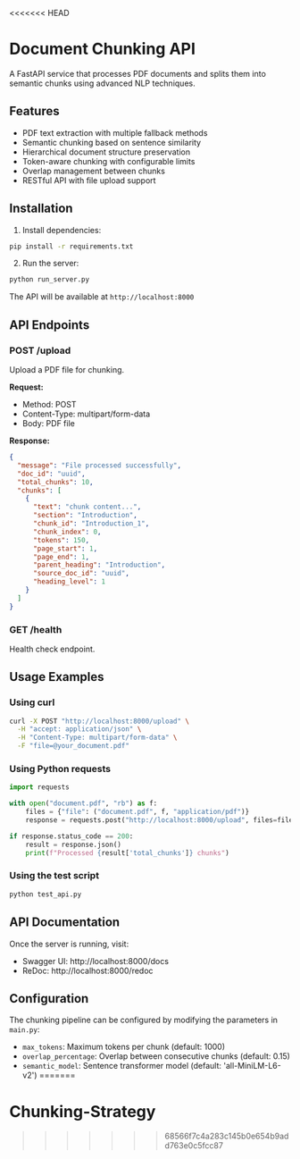 <<<<<<< HEAD
# Document Chunking API

A FastAPI service that processes PDF documents and splits them into semantic chunks using advanced NLP techniques.

## Features

- PDF text extraction with multiple fallback methods
- Semantic chunking based on sentence similarity
- Hierarchical document structure preservation
- Token-aware chunking with configurable limits
- Overlap management between chunks
- RESTful API with file upload support

## Installation

1. Install dependencies:
```bash
pip install -r requirements.txt
```

2. Run the server:
```bash
python run_server.py
```

The API will be available at `http://localhost:8000`

## API Endpoints

### POST /upload
Upload a PDF file for chunking.

**Request:**
- Method: POST
- Content-Type: multipart/form-data
- Body: PDF file

**Response:**
```json
{
  "message": "File processed successfully",
  "doc_id": "uuid",
  "total_chunks": 10,
  "chunks": [
    {
      "text": "chunk content...",
      "section": "Introduction",
      "chunk_id": "Introduction_1",
      "chunk_index": 0,
      "tokens": 150,
      "page_start": 1,
      "page_end": 1,
      "parent_heading": "Introduction",
      "source_doc_id": "uuid",
      "heading_level": 1
    }
  ]
}
```

### GET /health
Health check endpoint.

## Usage Examples

### Using curl
```bash
curl -X POST "http://localhost:8000/upload" \
  -H "accept: application/json" \
  -H "Content-Type: multipart/form-data" \
  -F "file=@your_document.pdf"
```

### Using Python requests
```python
import requests

with open("document.pdf", "rb") as f:
    files = {"file": ("document.pdf", f, "application/pdf")}
    response = requests.post("http://localhost:8000/upload", files=files)

if response.status_code == 200:
    result = response.json()
    print(f"Processed {result['total_chunks']} chunks")
```

### Using the test script
```bash
python test_api.py
```

## API Documentation

Once the server is running, visit:
- Swagger UI: http://localhost:8000/docs
- ReDoc: http://localhost:8000/redoc

## Configuration

The chunking pipeline can be configured by modifying the parameters in `main.py`:

- `max_tokens`: Maximum tokens per chunk (default: 1000)
- `overlap_percentage`: Overlap between consecutive chunks (default: 0.15)
- `semantic_model`: Sentence transformer model (default: 'all-MiniLM-L6-v2') 
=======
# Chunking-Strategy
>>>>>>> 68566f7c4a283c145b0e654b9add763e0c5fcc87
